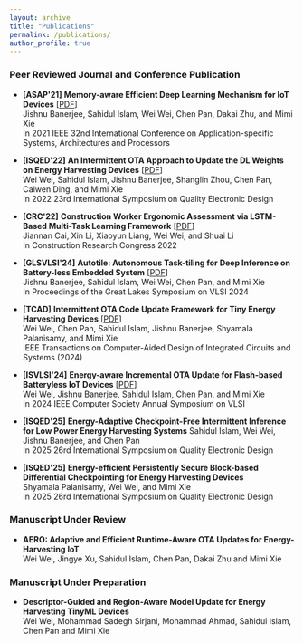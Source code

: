 ```yaml
---
layout: archive
title: "Publications"
permalink: /publications/
author_profile: true
---
```


### **Peer Reviewed Journal and Conference Publication**

- **\[ASAP'21\]** **Memory-aware Efficient Deep Learning Mechanism for IoT Devices** [[PDF](https://ieeexplore.ieee.org/document/9516678)]    
Jishnu Banerjee, Sahidul Islam, Wei Wei, Chen Pan, Dakai Zhu, and Mimi Xie    
In 2021 IEEE 32nd International Conference on Application-specific Systems, Architectures and Processors

- **\[ISQED'22\]** **An Intermittent OTA Approach to Update the DL Weights on Energy Harvesting Devices** [[PDF](https://ieeexplore.ieee.org/document/9806295)]    
Wei Wei, Sahidul Islam, Jishnu Banerjee, Shanglin Zhou, Chen Pan, Caiwen Ding, and Mimi Xie   
In 2022 23rd International Symposium on Quality Electronic Design

- **\[CRC'22\]** **Construction Worker Ergonomic Assessment via LSTM-Based Multi-Task Learning Framework** [[PDF](https://ascelibrary.org/doi/10.1061/9780784483961.023)]    
Jiannan Cai, Xin Li, Xiaoyun Liang, Wei Wei, and Shuai Li   
In Construction Research Congress 2022

- **\[GLSVLSI'24\]** **Autotile: Autonomous Task-tiling for Deep Inference on Battery-less Embedded System** [[PDF](https://dl.acm.org/doi/10.1145/3649476.3658798)]    
Jishnu Banerjee, Sahidul Islam, Wei Wei, Chen Pan, and Mimi Xie    
In Proceedings of the Great Lakes Symposium on VLSI 2024

- **\[TCAD\]** **Intermittent OTA Code Update Framework for Tiny Energy Harvesting Devices** [[PDF](https://ieeexplore.ieee.org/document/10569023)]    
Wei Wei, Chen Pan, Sahidul Islam, Jishnu Banerjee, Shyamala Palanisamy, and Mimi Xie   
IEEE Transactions on Computer-Aided Design of Integrated Circuits and Systems (2024)

- **\[ISVLSI'24\]** **Energy-aware Incremental OTA Update for Flash-based Batteryless IoT Devices** [[PDF](https://ieeexplore.ieee.org/document/10682769)]    
Wei Wei, Jishnu Banerjee, Sahidul Islam, Chen Pan, and Mimi Xie   
In 2024 IEEE Computer Society Annual Symposium on VLSI

- **\[ISQED'25\]** **Energy-Adaptive Checkpoint-Free Intermittent Inference for Low Power Energy Harvesting Systems** 
Sahidul Islam, Wei Wei, Jishnu Banerjee, and Chen Pan   
In 2025 26rd International Symposium on Quality Electronic Design

- **\[ISQED'25\]** **Energy-efficient Persistently Secure Block-based Differential Checkpointing for Energy Harvesting Devices**    
Shyamala Palanisamy, Wei Wei, and Mimi Xie   
In 2025 26rd International Symposium on Quality Electronic Design

### **Manuscript Under Review**

- **AERO: Adaptive and Efficient Runtime-Aware OTA Updates for Energy-Harvesting IoT**    
Wei Wei, Jingye Xu, Sahidul Islam, Chen Pan, Dakai Zhu and Mimi Xie   

### **Manuscript Under Preparation**

- **Descriptor-Guided and Region-Aware Model Update for Energy Harvesting TinyML Devices**    
Wei Wei, Mohammad Sadegh Sirjani, Mohammad Ahmad, Sahidul Islam, Chen Pan and Mimi Xie   